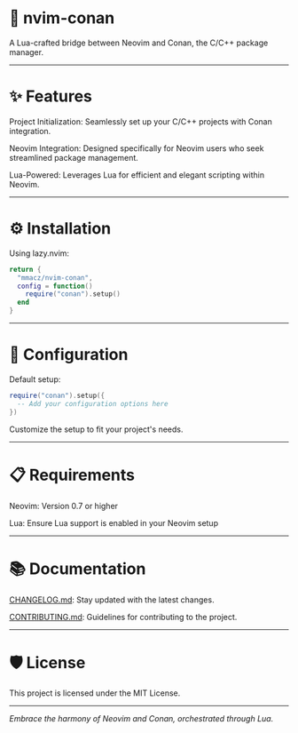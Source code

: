 # 🌿 nvim-conan

A Lua-crafted bridge between Neovim and Conan, the C/C++ package manager.

------ 

# ✨ Features

Project Initialization: Seamlessly set up your C/C++ projects with Conan integration.

Neovim Integration: Designed specifically for Neovim users who seek streamlined package management.

Lua-Powered: Leverages Lua for efficient and elegant scripting within Neovim.

------

# ⚙️ Installation

Using lazy.nvim:

```lua
return {
  "mmacz/nvim-conan",
  config = function()
    require("conan").setup()
  end
}
```

------

# 🔧 Configuration

Default setup:
```lua
require("conan").setup({
  -- Add your configuration options here
})
```
Customize the setup to fit your project's needs.

------

# 📋 Requirements

Neovim: Version 0.7 or higher

Lua: Ensure Lua support is enabled in your Neovim setup

------

# 📚 Documentation

[CHANGELOG.md](CHANGELOG.md): Stay updated with the latest changes.

[CONTRIBUTING.md](CONTRIBUTING.md): Guidelines for contributing to the project.

------

# 🛡 License

This project is licensed under the MIT License.

------

*Embrace the harmony of Neovim and Conan, orchestrated through Lua.*
